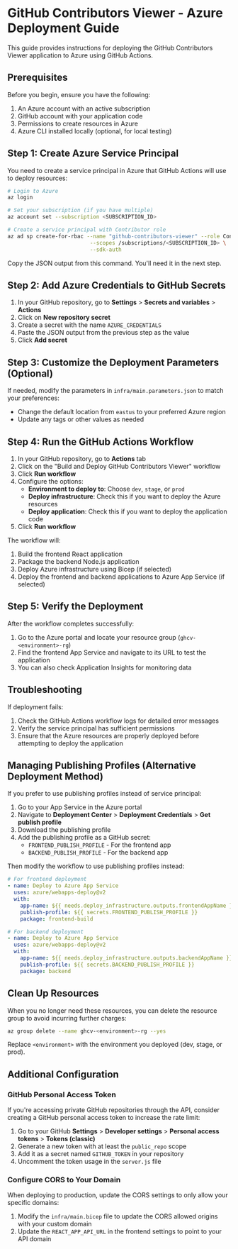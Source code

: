 # GitHub Contributors Viewer - Azure Deployment Guide

This guide provides instructions for deploying the GitHub Contributors Viewer application to Azure using GitHub Actions.

## Prerequisites

Before you begin, ensure you have the following:

1. An Azure account with an active subscription
2. GitHub account with your application code
3. Permissions to create resources in Azure
4. Azure CLI installed locally (optional, for local testing)

## Step 1: Create Azure Service Principal

You need to create a service principal in Azure that GitHub Actions will use to deploy resources:

```bash
# Login to Azure
az login

# Set your subscription (if you have multiple)
az account set --subscription <SUBSCRIPTION_ID>

# Create a service principal with Contributor role
az ad sp create-for-rbac --name "github-contributors-viewer" --role Contributor \
                          --scopes /subscriptions/<SUBSCRIPTION_ID> \
                          --sdk-auth
```

Copy the JSON output from this command. You'll need it in the next step.

## Step 2: Add Azure Credentials to GitHub Secrets

1. In your GitHub repository, go to **Settings** > **Secrets and variables** > **Actions**
2. Click on **New repository secret**
3. Create a secret with the name `AZURE_CREDENTIALS` 
4. Paste the JSON output from the previous step as the value
5. Click **Add secret**

## Step 3: Customize the Deployment Parameters (Optional)

If needed, modify the parameters in `infra/main.parameters.json` to match your preferences:

- Change the default location from `eastus` to your preferred Azure region
- Update any tags or other values as needed

## Step 4: Run the GitHub Actions Workflow

1. In your GitHub repository, go to **Actions** tab
2. Click on the "Build and Deploy GitHub Contributors Viewer" workflow
3. Click **Run workflow**
4. Configure the options:
   - **Environment to deploy to**: Choose `dev`, `stage`, or `prod`
   - **Deploy infrastructure**: Check this if you want to deploy the Azure resources
   - **Deploy application**: Check this if you want to deploy the application code
5. Click **Run workflow**

The workflow will:
1. Build the frontend React application
2. Package the backend Node.js application
3. Deploy Azure infrastructure using Bicep (if selected)
4. Deploy the frontend and backend applications to Azure App Service (if selected)

## Step 5: Verify the Deployment

After the workflow completes successfully:

1. Go to the Azure portal and locate your resource group (`ghcv-<environment>-rg`)
2. Find the frontend App Service and navigate to its URL to test the application
3. You can also check Application Insights for monitoring data

## Troubleshooting

If deployment fails:

1. Check the GitHub Actions workflow logs for detailed error messages
2. Verify the service principal has sufficient permissions
3. Ensure that the Azure resources are properly deployed before attempting to deploy the application

## Managing Publishing Profiles (Alternative Deployment Method)

If you prefer to use publishing profiles instead of service principal:

1. Go to your App Service in the Azure portal
2. Navigate to **Deployment Center** > **Deployment Credentials** > **Get publish profile**
3. Download the publishing profile
4. Add the publishing profile as a GitHub secret:
   - `FRONTEND_PUBLISH_PROFILE` - For the frontend app
   - `BACKEND_PUBLISH_PROFILE` - For the backend app

Then modify the workflow to use publishing profiles instead:

```yaml
# For frontend deployment
- name: Deploy to Azure App Service
  uses: azure/webapps-deploy@v2
  with:
    app-name: ${{ needs.deploy_infrastructure.outputs.frontendAppName }}
    publish-profile: ${{ secrets.FRONTEND_PUBLISH_PROFILE }}
    package: frontend-build

# For backend deployment
- name: Deploy to Azure App Service
  uses: azure/webapps-deploy@v2
  with:
    app-name: ${{ needs.deploy_infrastructure.outputs.backendAppName }}
    publish-profile: ${{ secrets.BACKEND_PUBLISH_PROFILE }}
    package: backend
```

## Clean Up Resources

When you no longer need these resources, you can delete the resource group to avoid incurring further charges:

```bash
az group delete --name ghcv-<environment>-rg --yes
```

Replace `<environment>` with the environment you deployed (dev, stage, or prod).

## Additional Configuration

### GitHub Personal Access Token

If you're accessing private GitHub repositories through the API, consider creating a GitHub personal access token to increase the rate limit:

1. Go to your GitHub **Settings** > **Developer settings** > **Personal access tokens** > **Tokens (classic)**
2. Generate a new token with at least the `public_repo` scope
3. Add it as a secret named `GITHUB_TOKEN` in your repository
4. Uncomment the token usage in the `server.js` file

### Configure CORS to Your Domain

When deploying to production, update the CORS settings to only allow your specific domains:

1. Modify the `infra/main.bicep` file to update the CORS allowed origins with your custom domain
2. Update the `REACT_APP_API_URL` in the frontend settings to point to your API domain
